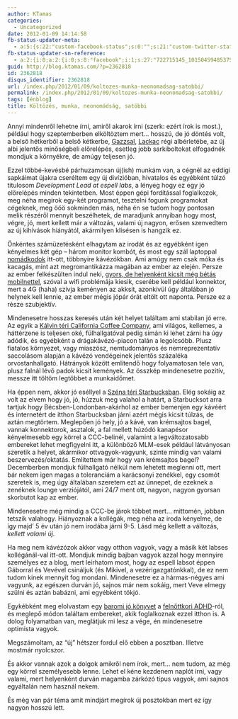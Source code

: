 ```yaml
---
author: KTamas
categories:
  - Uncategorized
date: 2012-01-09 14:14:58
fb-status-updater-meta:
  - a:5:{s:22:"custom-facebook-status";s:0:"";s:21:"custom-twitter-status";s:0:"";s:7:"fb-push";s:1:"1";s:7:"tw-push";s:1:"1";s:4:"push";s:1:"1";}
fb-status-updater-sn-reference:
  - a:2:{i:0;a:2:{i:0;s:8:"facebook";i:1;s:27:"722715145_10150459485375146";}i:1;a:2:{i:0;s:7:"twitter";i:1;s:18:"156363344842997760";}}
guid: http://blog.ktamas.com/?p=2362818
id: 2362818
disqus_identifier: 2362818
url: /index.php/2012/01/09/koltozes-munka-neonomadsag-satobbi/
permalink: /index.php/2012/01/09/koltozes-munka-neonomadsag-satobbi/
tags: [énblog]
title: Költözés, munka, neonomádság, satöbbi
---
```


Annyi mindenről lehetne írni, amiről akarok írni (szerk: ezért írok is most.), például hogy szeptemberben elköltöztem mert&#8230; hosszú, de jó döntés volt, a belső hétkerből a belső kétkerbe, [Gazzsal](http://bergengocia.net), [Lackac](http://lackac.hu) régi albérletébe, az új albi jelentős minőségbeli előrelépés, esetleg jobb sarkiboltokat elfogadnék mondjuk a környékre, de amúgy teljesen jó.

Ezzel többé-kevésbé párhuzamosan új(ish) munkám van, a cégnél az eddigi sapkáimat újakra cseréltem egy új divízióban, hivatalos és egyébként túlzó titulosom _Development Lead at espell labs_, a lényeg hogy ez egy jó előrelépés minden tekintetben. Most éppen gépi fordítással foglalkozok, meg néha megírok egy-két programot, tesztelni fogunk programokat cégeknek, meg ööö sokminden más, néha én se tudom hogy pontosan melik részéről mennyit beszélhetek, de maradjunk annyiban hogy most, végre, jó, mert kellett már a változás, valami új nagyon, erősen szenvedtem az új kihívások hiányától, akármilyen klisésen is hangzik ez.

Önkéntes számüzetésként elhagytam az irodát és az egyébként igen kényelmes két gép &#8211; három monitor kombót, és most egy szál laptoppal [nomádkodok](http://neonomad.hu) itt-ott, többnyire kávézókban. Ami amúgy nem csak móka és kacagás, mint azt megromantikázza magában az ember az elején. Persze az ember felkészülten indul neki, [gyors, de helyenként kicsit még bétás mobilnettel](http://www.telenor.hu/hipernet-csomagok/), szóval a wifi problémája kiesik, cserébe kell például konnektor, mert a 4G (haha) szívja keményen az akksit, azonkívül úgy általában jó helynek kell lennie, az ember mégis jópár órát eltölt ott naponta. Persze ez a része szubjektív.

Mindenesetre hosszas keresés után két helyet találtam ami stabilan jó erre. Az egyik a [Kálvin téri California Coffee Company](http://www.californiacoffeeco.net/?page_id=50&lang=en), ami világos, kellemes, a háttérzene is teljesen oké, fülhallgatóval pedig simán ki lehet zárni ha úgy adódik, és egyébként a drágakávézó-piacon talán a legolcsóbb. Plusz fiatalos környezet, vagy miaszösz, nemtudományos és nemreprezentatív saccolásom alapján a kávézó vendégeinek jelentős százaléka orvostanhallgató. Hátrányok között említendő hogy folyamatosan tele van, plusz falnál lévő padok kicsit kemények. Az összkép mindenesetre pozitív, messze itt töltöm legtöbbet a munkaidőmet.

Ha éppen nem, akkor jó eséllyel a [Széna téri Starbucksban](http://starbucks.hu/hu/_Our+Stores/). Elég sokáig az volt az elvem hogy jó, jó, húzzuk meg valahol a határt, a Starbucksot arra tartjuk hogy Bécsben-Londonban-akárhol az ember bemenjen egy kávéért és internetért de itthon Starbucksban járni azért mégis kicsit túlzás, de aztán megtörtem. Meglepően jó hely, jó a kávé, van krémsajtos bagel, vannak konnektorok, asztalok, a fal mellett húzódó kanapésor kényelmesebb egy körrel a CCC-belinél, valamint a legváltozatosabb embereket lehet megfigyelni itt, a különböző MLM-esek például látványosan szeretik a helyet, akármikor ottvagyok-vagyunk, szinte mindig van valami beszervezés/oktatás. Említettem már hogy van krémsajtos bagel? Decemberben mondjuk fülhallgató nélkül nem lehetett meglenni ott, mert bár nekem igen magas a toleranciám a karácsonyi zenékkel, egy csomót szeretek is, meg úgy általában szeretem ezt az ünnepet, de ezeknek a zenéknek lounge verziójától, ami 24/7 ment ott, nagyon, nagyon gyorsan skorbutot kap az ember.

Mindenesetre még mindig a CCC-be járok többet mert&#8230; mittomén, jobban tetszik valahogy. Hiányoznak a kollégák, meg néha az iroda kényelme, de így majd&#8217; 5 év után jó nem irodába járni 9-5. Lásd még kellett a változás, _kellett valami új_.

Ha meg nem kávézózok akkor vagy otthon vagyok, vagy a másik két labses kollégánál-val itt-ott. Mondjuk mindig bajban vagyok azzal hogy mennyire személyes ez a blog, mert leírhatom most, hogy az espell labsot éppen Gáborral és Vevével csináljuk (és Mikivel, a vezérigazgatónkkal), de ez nem tudom kinek mennyit fog mondani. Mindenesetre ez a hármas-négyes ami vagyunk, az egészen durván jó, sajnos már nem sokáig, mert Veve elmegy szülni és aztán babázni, ami egyébként tökjó.

Egykébként meg elolvastam egy [baromi jó könyvet](http://www.amazon.com/Mean-Lazy-Stupid-Crazy-ebook/dp/B003719FSW/ref=sr_1_2?ie=UTF8&qid=1326112189&sr=8-2) a [felnőttkori ADHD](http://en.wikipedia.org/wiki/Adult_adhd)-ról, és meglepő módon találtam embereket, akik foglalkoznak ezzel itthon is. A dolog folyamatban van, meglátjuk mi lesz a vége, én mindenesetre optimista vagyok.

Megszámoltam, az &#8220;új&#8221; hétszer fordul elő ebben a posztban. Illetve mostmár nyolcszor.

És akkor vannak azok a dolgok amikről nem írok, mert&#8230; nem tudom, az még egy körrel személyesebb lenne. Lehet el kéne kezdenem naplót írni, vagy valami, mert helyenként durván magamba zárkózó típus vagyok, ami sajnos egyáltalán nem használ nekem.

És még van pár téma amit mindjárt megírok új posztokban mert ez így nagyon hosszú lett.
